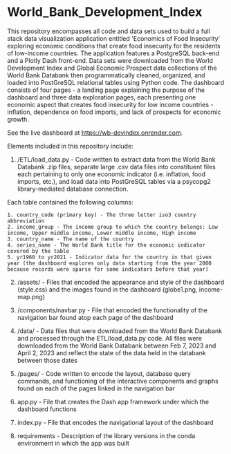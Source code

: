 # World_Bank_Development_Index

This repository encompasses all code and data sets used to build a full stack data visualization application entitled 'Economics of Food Insecurity' exploring economic conditions that create food insecurity for the residents of low-income countries.  The application features a PostgreSQL back-end and a Plotly Dash front-end.  Data sets were downloaded from the World Development Index and Global Economic Prospect data collections of the World Bank Databank then programmatically cleaned, organized, and loaded into PostGreSQL relational tables using Python code.  The dashboard consists of four pages - a landing page explaining the purpose of the dashboard and three data exploration pages, each presenting one economic aspect that creates food insecurity for low income countries - inflation, dependence on food imports, and lack of prospects for economic growth.

See the live dashboard at https://wb-devindex.onrender.com.

Elements included in this repository include:

1. /ETL/load_data.py - Code written to extract data from the World Bank Databank .zip files, separate large .csv data files into constituent files each pertaining to only one economic indicator (i.e. inflation, food imports, etc.), and load data into PostGreSQL tables via a psycopg2 library-mediated database connection.

Each table contained the following columns:

    1. country_code (primary key) - The three letter iso3 country abbreviation
    2. income_group - The income group to which the country belongs: Low income, Upper middle income, Lower middle income, High income
    3. country_name - The name of the country
    4. series_name - The World Bank title for the economic indicator covered by the table
    5. yr1960 to yr2021 - Indicator data for the country in that given year (the dashboard explores only data starting from the year 2000 because records were sparse for some indicators before that year) 

2. /assets/ - Files that encoded the appearance and style of the dashboard (style.css) and the images found in the dashboard (globe1.png, income-map.png)

3. /components/navbar.py - File that encoded the functionality of the navigation bar found atop each page of the dashboard

4. /data/ - Data files that were downloaded from the World Bank Databank and processed through the ETL/load_data.py code.  All files were downloaded from the World Bank Databank between Feb 7, 2023 and April 2, 2023 and reflect the state of the data held in the databank between those dates

5. /pages/ - Code written to encode the layout, database query commands, and functioning of the interactive components and graphs found on each of the pages linked in the navigation bar

6. app.py - File that creates the Dash app framework under which the dashboard functions

7. index.py - File that encodes the navigational layout of the dashboard

8. requirements - Description of the library versions in the conda environment in which the app was built